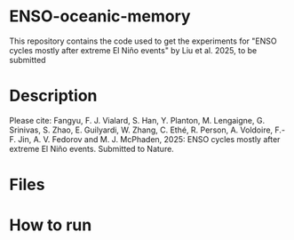 # ENSO-oceanic-memory
This repository contains the code used to get the experiments for "ENSO cycles mostly after extreme El Niño events" by Liu et al. 2025, to be submitted

# Description

Please cite: Fangyu, F. J. Vialard, S. Han, Y. Planton, M. Lengaigne, G. Srinivas, S. Zhao, E. Guilyardi, W. Zhang, C. Ethé, R. Person, A. Voldoire, F.-F. Jin, A. V. Fedorov and M. J. McPhaden, 2025: ENSO cycles mostly after extreme El Niño events. Submitted to Nature.

# Files

# How to run
